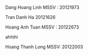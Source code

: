 Dang Hoang Linh
MSSV : 20121973

Tran Danh Ha
20121626

Hoang Anh Tuan
MSSV : 20122673


ahhihi

Hoang Thanh Long
MSSV: 20122003
